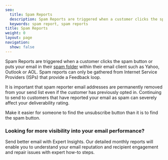 ```yaml
---
seo:
  title: Spam Reports
  description: Spam Reports are triggered when a customer clicks the spam button in their email client.
  keywords: spam report, spam reports
title: Spam Reports
weight: 0
layout: page
navigation:
  show: false
---
```


Spam Reports are triggered when a customer clicks the spam button or puts your email in their [spam folder]({{root_url}}/glossary/bulk-mail-folder/) within their email client such as Yahoo, Outlook or AOL. Spam reports can only be gathered from Internet Service Providers (ISPs) that provide a Feedback loop.

It is important that spam reporter email addresses are permanently removed from your send list even if the customer has previously opted in. Continuing to send to customers that have reported your email as spam can severely affect your deliverability rating.

<call-out>

Make it easier for someone to find the unsubscribe button than it is to find the spam button.

</call-out>


<call-out-link linktext="EXPERT INSIGHTS" img="/img/expert-insights-promo2.png" link="https://sendgrid.com/solutions/expert-insights/">


### Looking for more visibility into your email performance?


Send better email with Expert Insights. Our detailed monthly reports will enable you to understand your email reputation and recipient engagement and repair issues with expert how-to steps.


</call-out-link>


